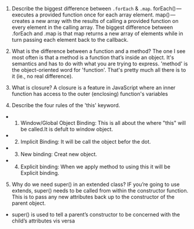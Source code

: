 1. Describe the biggest difference between `.forEach` & `.map`. 
forEach() — executes a provided function once for each array element.
map() — creates a new array with the results of calling a provided function on every element in the calling array.
The biggest difference between .forEach and .map is that map returns a new array of elements while in turn passing each element back to the callback.

2. What is the difference between a function and a method?
The one I see most often is that a method is a function that’s inside an object. It's semantics and has to do with what you are trying to express.
'method' is the object-oriented word for 'function'. That's pretty much all there is to it (ie., no real difference).

3. What is closure?
A closure is a feature in JavaScript where an inner function has access to the outer (enclosing) function's variables 

4. Describe the four rules of the 'this' keyword.
* 1. Window/Global Object Binding: This is all about the where "this" will be called.It is defult to window object.
* 2. Implicit Binding: It will be call the object befor the dot.
* 3. New binding: Creat new object.
* 4. Explicit binding: When we apply method to using this it will be Explicit binding.

5. Why do we need super() in an extended class?
 IF you’re going to use extends, super() needs to be called from within the constructor function. This is to pass any new attributes back up to the constructor of the parent object.
 + super() is used to tell a parent’s constructor to be concerned with the child’s attributes vis versa
